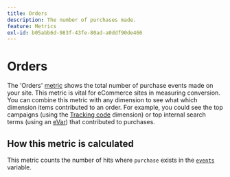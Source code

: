 ```yaml
---
title: Orders
description: The number of purchases made.
feature: Metrics
exl-id: b05abb6d-983f-43fe-80ad-a0ddf90de466
---
```

# Orders

The 'Orders' [metric](overview.md) shows the total number of purchase events made on your site. This metric is vital for eCommerce sites in measuring conversion. You can combine this metric with any dimension to see what which dimension items contributed to an order. For example, you could see the top campaigns (using the [Tracking code](../dimensions/tracking-code.md) dimension) or top internal search terms (using an [eVar](../dimensions/evar.md)) that contributed to purchases.

## How this metric is calculated

This metric counts the number of hits where `purchase` exists in the [`events`](/help/implement/vars/page-vars/events/events-overview.md) variable.
